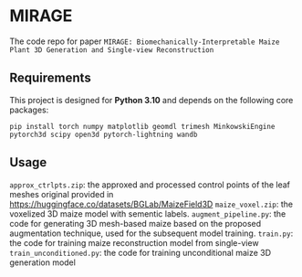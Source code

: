 # MIRAGE
The code repo for paper ``MIRAGE: Biomechanically-Interpretable Maize Plant 3D Generation and Single-view Reconstruction``


## Requirements
This project is designed for **Python 3.10** and depends on the following core packages:

``pip install torch numpy matplotlib geomdl trimesh MinkowskiEngine pytorch3d scipy open3d pytorch-lightning wandb``

## Usage
``approx_ctrlpts.zip``: the approxed and processed control points of the leaf meshes original provided in https://huggingface.co/datasets/BGLab/MaizeField3D
``maize_voxel.zip``: the voxelized 3D maize model with sementic labels.
``augment_pipeline.py``: the code for generating 3D mesh-based maize based on the proposed augmentation technique, used for the subsequent model training.
``train.py``: the code for training maize reconstruction model from single-view
``train_unconditioned.py``: the code for training unconditional maize 3D generation model
